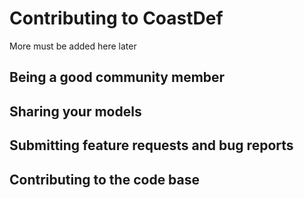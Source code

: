 # Contributing to CoastDef

More must be added here later

## Being a good community member

## Sharing your models

## Submitting feature requests and bug reports

## Contributing to the code base
